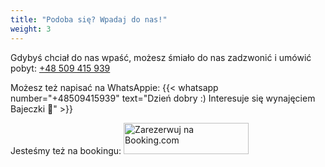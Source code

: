 ```yaml
---
title: "Podoba się? Wpadaj do nas!"
weight: 3
---
```


Gdybyś chciał do nas wpaść, możesz śmiało do nas zadzwonić i umówić pobyt: [+48 509 415 939](tel:+48509415939)

Możesz też napisać na WhatsAppie: {{< whatsapp number="+48509415939" text="Dzień dobry :) Interesuje się wynajęciem Bajeczki 🤔" >}}

Jesteśmy też na bookingu:
[<img src="images/booking.svg" alt="Zarezerwuj na Booking.com" style="margin: 0" width="200px" height="50px">](https://www.booking.com/hotel/pl/bajeczka.pl.html)
